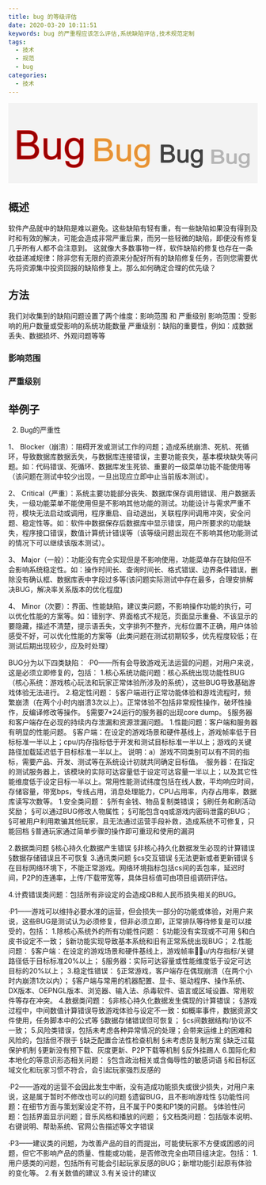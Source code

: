 ```yaml
---
title: bug 的等级评估
date: 2020-03-20 10:11:51
keywords: bug 的严重程应该怎么评估,系统缺陷评估,技术规范定制
tags:
  - 技术
  - 规范
  - bug
categories:
  - 技术
---
```

![bug]
## 概述
软件产品就中的缺陷是难以避免。这些缺陷有轻有重，有一些缺陷如果没有得到及时和有效的解决，可能会造成非常严重后果，而另一些轻微的缺陷，即便没有修复几乎所有人都不会注意到。
这就像大多数事物一样，软件缺陷的修复也存在一条收益递减规律：除非您有无限的资源来分配好所有的缺陷修复任务，否则您需要优先将资源集中投资回报的缺陷修复上。那么如何确定合理的优先级？

<!-- more -->

## 方法
我们对收集到的缺陷问题设置了两个维度：影响范围 和 严重级别
影响范围：受影响的用户数量或受影响的系统功能数量
严重级别：缺陷的重要性，例如：成数据丢失、数据损坏、外观问题等等

### 影响范围
### 严重级别


## 举例子


2. Bug的严重性

1、 Blocker（崩溃）：阻碍开发或测试工作的问题；造成系统崩溃、死机、死循环，导致数据库数据丢失，与数据库连接错误，主要功能丧失，基本模块缺失等问题。如：代码错误、死循环、数据库发生死锁、重要的一级菜单功能不能使用等（该问题在测试中较少出现，一旦出现应立即中止当前版本测试）。

2、 Critical（严重）：系统主要功能部分丧失、数据库保存调用错误、用户数据丢失，一级功能菜单不能使用但是不影响其他功能的测试。功能设计与需求严重不符，模块无法启动或调用，程序重启、自动退出，关联程序间调用冲突，安全问题、稳定性等。如：软件中数据保存后数据库中显示错误，用户所要求的功能缺失，程序接口错误，数值计算统计错误等（该等级问题出现在不影响其他功能测试的情况下可以继续该版本测试）。

3、 Major（一般）：功能没有完全实现但是不影响使用，功能菜单存在缺陷但不会影响系统稳定性。如：操作时间长、查询时间长、格式错误、边界条件错误，删除没有确认框、数据库表中字段过多等(该问题实际测试中存在最多，合理安排解决BUG，解决率关系版本的优化程度)

4、 Minor（次要）：界面、性能缺陷，建议类问题，不影响操作功能的执行，可以优化性能的方案等。如：错别字、界面格式不规范，页面显示重叠、不该显示的要隐藏，描述不清楚，提示语丢失，文字排列不整齐，光标位置不正确，用户体验感受不好，可以优化性能的方案等（此类问题在测试初期较多，优先程度较低；在测试后期出现较少，应及时处理）








BUG分为以下四类缺陷：
·P0——所有会导致游戏无法运营的问题，对用户来说，这是必须立即修复的，包括：
1.核心系统功能问题：核心系统出现功能性BUG（核心系统：游戏核心玩法和玩家正常体验所涉及的系统），这些BUG导致基础游戏体验无法进行。
2.稳定性问题：
§客户端进行正常功能体验和游戏流程时，频繁崩溃（在两个小时内崩溃3次以上）。正常体验不包括非常规性操作，破坏性操作，反编译修改等操作。
§需要7*24运行的服务器的出现core dump。
§服务器和客户端存在必现的持续内存泄漏和资源泄漏问题。
1.性能问题：客户端和服务器有明显的性能问题。
§客户端：在设定的游戏场景和硬件基线上，游戏帧率低于目标标准一半以上；cpu/内存指标低于开发和测试目标标准一半以上；游戏的关键路径加载延迟低于目标标准一半以上。
说明：a）游戏不同类别可以有不同的指标，需要产品、开发、测试等在系统设计初就共同确定目标值。
·服务器：在指定的测试服务器上，该模块的实际可达容量低于设定可达容量一半以上；以及其它性能维度低于设定目标一半以上。常用性能测试纬度包括在线人数，平均响应时间，存储容量，带宽bps，专线占用，消息处理能力，CPU占用率，内存占用率，数据库读写次数等。
1.安全类问题：
§所有金钱、物品复制类错误；
§刷任务和刷活动奖励；
§可以通过BUG修改人物属性；
§可能包含qq或游戏内密码泄露的BUG；
§可被用户利用欺骗其他玩家，且无法通过运营手段补救，造成系统不可修复，只能回档
§普通玩家通过简单步骤的操作即可重现和使用的漏洞

2.数据类问题
§核心持久化数据产生错误
§非核心持久化数据发生必现的计算错误
§数据存储错误且不可恢复
3.通讯类问题
§cs交互错误
§无法更新或者更新错误
§在目标网络环境下，不能正常游戏。网络环境指标包括cs间的丢包率，延迟时间，P2P的连通率，上传/下载带宽等，具体目标值可由项目组调研评估。

4.计费错误类问题：包括所有非设定的会造成QB和人民币损失相关的BUG。



·P1——游戏可以维持必要水准的运营，但会损失一部分的功能或体验，对用户来说，这些BUG是测试认为必须修复，但非必须立即，正常排队等待修复是可以接受的，包括：
1.除核心系统外的所有功能性问题：
§功能没有实现或不可用
§和白皮书设定不一致；
§新功能实现导致基本系统和旧有正常系统出现BUG； 
2.性能问题：
§客户端：在设定的游戏场景和硬件基线上，游戏帧率u/内存指标/关键路径低于目标标准20%以上；
§服务器：实际可达容量或性能维度低于设定可达目标的20%以上；
3.稳定性错误：
§正常游戏，客户端存在偶现崩溃（在两个小时内崩溃1次以内）；
§客户端与常用的机器配置、显卡、驱动程序、操作系统、DX版本、OEPNGL版本、浏览器、输入法、杀毒软件、语言或区域设置、常用软件等存在冲突。
4.数据类问题：
§非核心持久化数据发生偶现的计算错误；
§游戏过程中，中间数值计算错误导致游戏体验与设定不一致：如概率事件，数据资源文件使用，任务脚本中的公式等
§数据存储错误但可恢复；
§cs间数据结构/协议不一致；
5.风险类错误，包括未考虑各种异常情况的处理；会带来运维上的困难和风险的，包括但不限于
§缺乏配置合法性检查机制
§未考虑防复制方案
§缺乏过载保护机制
§更新没有预下载、灰度更新、P2P下载等机制
§反外挂踢人
6.国际化和本地化的等意识形态相关问题：
§包含政治相关或含侮辱性的敏感词语
§和目标区域文化和玩家习惯不符合，会引起玩家强烈反感的



·P2——游戏的运营不会因此发生中断，没有造成功能损失或很少损失，对用户来说，这是属于暂时不修改也可以的问题
§遗留BUG，且不影响游戏性
§功能性问题：在细节方面与策划案设定不符，且不属于P0类和P1类的问题。 
§体验性问题：包括界面显示问题；音乐风格和播放的问题；
§文档类问题：包括版本说明、右键说明、帮助系统、官网公告描述等文字错误
 
·P3——建议类的问题，为改善产品的目的而提出，可能使玩家不方便或困惑的问题，但它不影响产品的质量、性能或功能，是否修改完全由项目组决定。包括：
1.用户感类的问题，包括所有可能会引起玩家反感的BUG；新增功能引起原有体验的变化等。
2.有关数值的建议
3.有关设计的建议


[bug]:../asset/bug.svg
[从0到1创建高效的产品缺陷管理流程（2）：如何设置合理的Bug处理优先级]:http://www.woshipm.com/pmd/1319143.html